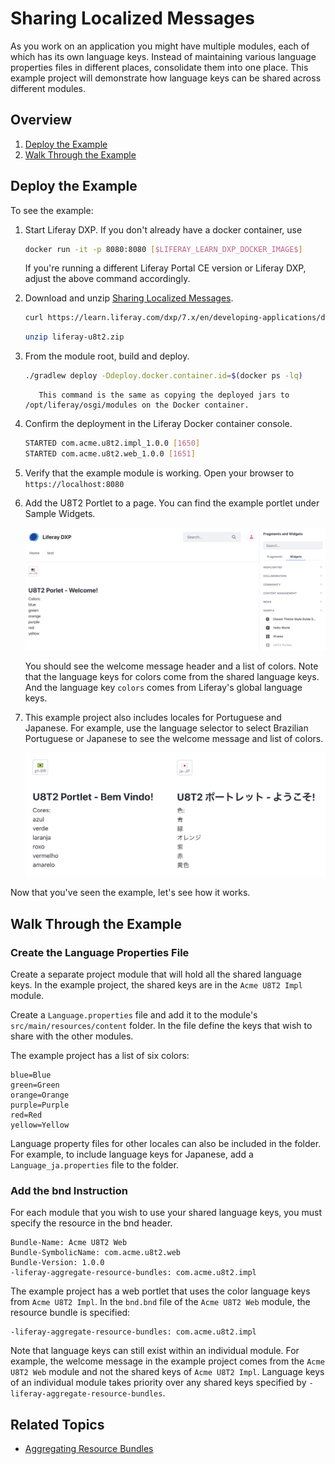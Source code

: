 # Sharing Localized Messages

As you work on an application you might have multiple modules, each of which has its own language keys. Instead of maintaining various language properties files in different places, consolidate them into one place. This example project will demonstrate how language keys can be shared across different modules.

## Overview

1. [Deploy the Example](#deploy-the-example)
1. [Walk Through the Example](#walk-through-the-example)

## Deploy the Example

To see the example:

1. Start Liferay DXP. If you don't already have a docker container, use

    ```bash
    docker run -it -p 8080:8080 [$LIFERAY_LEARN_DXP_DOCKER_IMAGE$]
    ```

    If you're running a different Liferay Portal CE version or Liferay DXP, adjust the above command accordingly. 

1. Download and unzip [Sharing Localized Messages](./liferay-u8t2.zip).

    ```bash
    curl https://learn.liferay.com/dxp/7.x/en/developing-applications/developing-a-java-web-application/using-mvc/sharing-localized-messages/resources/liferay-u8t2.zip -O
    ```

    ```bash
    unzip liferay-u8t2.zip
    ```

1. From the module root, build and deploy.

    ```bash
    ./gradlew deploy -Ddeploy.docker.container.id=$(docker ps -lq)
    ```

    ```note::
       This command is the same as copying the deployed jars to /opt/liferay/osgi/modules on the Docker container.
    ```

1. Confirm the deployment in the Liferay Docker container console.

    ```bash
    STARTED com.acme.u8t2.impl_1.0.0 [1650]
    STARTED com.acme.u8t2.web_1.0.0 [1651]
    ```

1. Verify that the example module is working. Open your browser to `https://localhost:8080`

1. Add the U8T2 Portlet to a page. You can find the example portlet under Sample Widgets.

    ![Add the U8T2 Portlet to a page.](./sharing-localized-messages/images/01.png)

    You should see the welcome message header and a list of colors. Note that the language keys for colors come from the shared language keys. And the language key `colors` comes from Liferay's global language keys.

1. This example project also includes locales for Portuguese and Japanese. For example, use the language selector to select Brazilian Portuguese or Japanese to see the welcome message and list of colors.

    ![The example shows locales for Portuguese and Japanese.](./sharing-localized-messages/images/02.png)

Now that you've seen the example, let's see how it works.

## Walk Through the Example

### Create the Language Properties File

Create a separate project module that will hold all the shared language keys. In the example project, the shared keys are in the `Acme U8T2 Impl` module. 

Create a `Language.properties` file and add it to the module's `src/main/resources/content` folder. In the file define the keys that wish to share with the other modules. 

The example project has a list of six colors:

```properties
blue=Blue
green=Green
orange=Orange
purple=Purple
red=Red
yellow=Yellow 
```

Language property files for other locales can also be included in the folder. For example, to include language keys for Japanese, add a `Language_ja.properties` file to the folder.

### Add the bnd Instruction

For each module that you wish to use your shared language keys, you must specify the resource in the bnd header. 

```properties
Bundle-Name: Acme U8T2 Web
Bundle-SymbolicName: com.acme.u8t2.web
Bundle-Version: 1.0.0
-liferay-aggregate-resource-bundles: com.acme.u8t2.impl
```

The example project has a web portlet that uses the color language keys from `Acme U8T2 Impl`. In the `bnd.bnd` file of the `Acme U8T2 Web` module, the resource bundle is specified:

```properties
-liferay-aggregate-resource-bundles: com.acme.u8t2.impl
```

Note that language keys can still exist within an individual module. For example, the welcome message in the example project comes from the `Acme U8T2 Web` module and not the shared keys of `Acme U8T2 Impl`. Language keys of an individual module takes priority over any shared keys specified by `-liferay-aggregate-resource-bundles`. 

## Related Topics

* [Aggregating Resource Bundles](../../reference/aggregating-resource-bundles.md)
